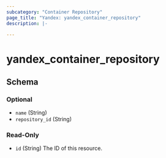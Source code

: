 ```yaml
---
subcategory: "Container Repository"
page_title: "Yandex: yandex_container_repository"
description: |-
  
---
```


# yandex_container_repository

<!-- schema generated by tfplugindocs -->
## Schema

### Optional

- `name` (String)
- `repository_id` (String)

### Read-Only

- `id` (String) The ID of this resource.